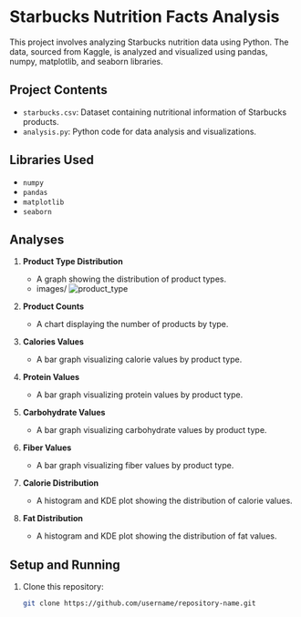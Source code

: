 # Starbucks Nutrition Facts Analysis

This project involves analyzing Starbucks nutrition data using Python. The data, sourced from Kaggle, is analyzed and visualized using pandas, numpy, matplotlib, and seaborn libraries.

## Project Contents

- `starbucks.csv`: Dataset containing nutritional information of Starbucks products.
- `analysis.py`: Python code for data analysis and visualizations.

## Libraries Used

- `numpy`
- `pandas`
- `matplotlib`
- `seaborn`

## Analyses

1. **Product Type Distribution**
   - A graph showing the distribution of product types.
   - images/ ![product_type](https://github.com/user-attachments/assets/045e87ab-04d5-477c-a4e6-d87eb67ca3f9)


2. **Product Counts**
   - A chart displaying the number of products by type.

3. **Calories Values**
   - A bar graph visualizing calorie values by product type.

4. **Protein Values**
   - A bar graph visualizing protein values by product type.

5. **Carbohydrate Values**
   - A bar graph visualizing carbohydrate values by product type.

6. **Fiber Values**
   - A bar graph visualizing fiber values by product type.

7. **Calorie Distribution**
   - A histogram and KDE plot showing the distribution of calorie values.

8. **Fat Distribution**
   - A histogram and KDE plot showing the distribution of fat values.

## Setup and Running

1. Clone this repository:
   ```bash
   git clone https://github.com/username/repository-name.git
